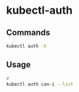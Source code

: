 # kubectl-auth

## Commands

```sh
kubectl auth -h
```

## Usage

```sh
#
kubectl auth can-i --list
```

<!-- #
kubectl auth can-i list deployment --as=tiller
kubectl auth can-i list deployment --as=staging:tiller

kubectl -n monitoring auth can-i --list --as=system:serviceaccount:monitoring:prom-stack-grafana

alias k=kubectl
k create ns dev
k create role devr --resource=pods --verb=get -n=dev
k create rolebinding devrb --role=devr --user=system:serviceaccount:dev:default -n=dev # wrong syntax
k auth can-i get pods -n=dev --as=system:serviceaccount:dev:default  # right syntax
# yes


k create rolebinding devrb1 --role=devr --user=system:serviceaccount:dev:default -n=dev --dry-run=client -o yaml | grep subjects -A 4
# subjects:
# - apiGroup: rbac.authorization.k8s.io
#   kind: User
#   name: system:serviceaccount:dev:default

k create rolebinding devrb2 --role=devr --serviceaccount=dev:default -n=dev --dry-run=client -o yaml | grep subjects -A 4
# subjects:
# - kind: ServiceAccount
#   name: default
#   namespace: dev -->
